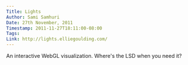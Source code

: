 ```yaml
---
Title: Lights
Author: Sami Samhuri
Date: 27th November, 2011
Timestamp: 2011-11-27T18:11:00-08:00
Tags: 
Link: http://lights.elliegoulding.com/
---
```


An interactive WebGL visualization. Where's the LSD when you need it?

